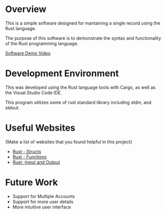 # Overview



This is a simple software designed for mantaining a single record using the Rust language.

The purpose of this software is to demonstrate the syntax and functionality of the Rust programming language.

[Software Demo Video](https://youtu.be/HruGaD-F4fE)

# Development Environment

This was developed using the Rust language tools with Cargo, as well as the Visual Studio Code IDE.

This program utilizes some of rust standard library including stdin, and stdout. 

# Useful Websites

{Make a list of websites that you found helpful in this project}

- [Rust - Structs](https://doc.rust-lang.org/book/ch05-01-defining-structs.html)
- [Rust - Functions](https://doc.rust-lang.org/book/ch03-03-how-functions-work.html)
- [Rust -Input and Output](https://www.tutorialspoint.com/rust/rust_input_output.htm)

# Future Work



- Support for Multiple Accounts
- Support for more user details
- More intuitive user interface